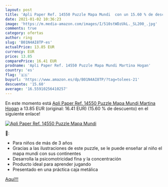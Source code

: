 ```yaml
---
layout: post
title: 'Apli Paper Ref. 14550 Puzzle Mapa Mundi  con un 15.60 % de descuento'
date: 2021-01-02 10:36:23
image: 'https://m.media-amazon.com/images/I/510stWDzUkL._SL200_.jpg'
comments: true
category: ofertas
author: ring
slug: 'B01N4AI8TP-es'
actualPrice: 13.85 EUR
currency: EUR
price: 13.85
comparePrice: 16.41 EUR
prodname: 'Apli Paper Ref. 14550 Puzzle Mapa Mundi Martina Hogan'
country: 'es'
flag: '🇪🇸'
buyurl: 'https://www.amazon.es/dp/B01N4AI8TP/?tag=tolees-21'
descuento: '15.60'
average: '16.55910256410257'
---
```


En este momento está [Apli Paper Ref. 14550 Puzzle Mapa Mundi Martina Hogan](https://www.amazon.es/dp/B01N4AI8TP/?tag=tolees-21) a 13.85 EUR (original: 16.41 EUR) (15.60 %  de descuento) en el siguiente enlace!

[![Apli Paper Ref. 14550 Puzzle Mapa Mundi ](https://m.media-amazon.com/images/I/510stWDzUkL._SL200_.jpg)](https://www.amazon.es/dp/B01N4AI8TP/?tag=tolees-21)

🔎:

- Para niños de más de 3 años
- Gracias a las ilustraciones de este puzzle, se le puede enseñar al niño el mapa mundi con sus continentes
- Desarrolla la psicomotricidad fina y la concentración
- Producto ideal para aprender jugando
- Presentado en una práctica caja metálica

[Aquí!!!](https://www.amazon.es/dp/B01N4AI8TP/?tag=tolees-21)
